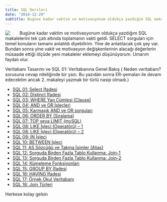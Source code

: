 ```yaml
---
title: SQL Dersleri
date: "2014-12-29"
subtitle: Bugüne kadar vaktim ve motivasyonum oldukça yazdığım SQL makalelerini tek çatı altında toplamanın vakti geldi. SELECT sorguları için temel konuların tamamı anlatıldı diyebilirim. Yine de anlatılacak çok şey var. Bundan sonra yine vakit ve motivasyon değişkenlerinin alacağı değerlerin müsaade ettiği ölçüde yeni makaleler eklemeyi düşünüyorum. Umarım faydalı olur.
---
```


<img align="left" style="margin-right: 30px;margin-bottom: 0px;"  src="img/Schema-SQL1.jpg">

Bugüne kadar vaktim ve motivasyonum oldukça yazdığım SQL makalelerini tek çatı altında toplamanın vakti geldi. SELECT sorguları için temel konuların tamamı anlatıldı diyebilirim. Yine de anlatılacak çok şey var. Bundan sonra yine vakit ve motivasyon değişkenlerinin alacağı değerlerin müsaade ettiği ölçüde yeni makaleler eklemeyi düşünüyorum. Umarım faydalı olur.

Veritabanı Tasarımı ve SQL 01: Veritabanına Genel Bakış ( Neden veritabanı? sorusuna cevap niteliğinde bir yazı. Bu yazıdan sonra ER-şemaları ile devam edecektim ancak 2. makaleyi yazmak bir türlü nasip olmadı.)

- [SQL 01: Select İfadesi](/sql-select-ifadesi)
- [SQL 02: Distinct İfadesi](/sql-distinct-ifadesi)
- [SQL 03: WHERE Yan Cümlesi (Clause)](/sql-where-clause)
- [SQL 04: AND ve OR İşleçleri](/sql-04-and-ve-or-islecleri)
- [SQL 05: Karmaşık AND ve OR sorguları](/sql-05-karmasik-and-ve-or-sorgulari)
- [SQL 06: ORDER BY (Sıralama)](/sql-06-order-by-siralama)
- [SQL 07: TOP veya LIMIT (mySQL)](/sql-07-top-veya-limit-mysql)
- [SQL 08: LIKE İşleci (Operatörü) – 1](/sql-08-like-1)
- [SQL 08: LIKE İşleci (Operatörü) – 2](/sql-08-like-isleci-operatoru-2)
- [SQL 09: IN İşleci](/sql-09-in-isleci)
- [SQL 10: BETWEEN İşleci](/sql-10-between-isleci)
- [SQL 11: AS Sözcüğü ve Takma İsimler (Alias)](/sql-11-as-sozcugu-ve-takma-isimler-alias)
- [SQL 12: Sorguda Birden Fazla Tablo Kullanma: Join-1](/sql-12-sorguda-birden-fazla-tablo-kullanma-join-1)
- [SQL 13: Sorguda Birden Fazla Tablo Kullanma: Join-2](/sql-13-sorguda-birden-fazla-tablo-kullanma-join-2)
- [SQL 14: Kümeleme Fonksiyonları](/sql-14-kumeleme-fonksiyonlari)
- [SQL 15: GROUP BY İfadesi](/sql-15-group-by-ifadesi)
- [SQL 16: HAVING İfadesi](/sql-16-having-ifadesi)
- [SQL 17: Örnek Okul Veritabanı](/sql-17-ornek-okul-veritabani)
- [SQL 18: Join Türleri](/sql-18-join-turleri)

Herkese kolay gelsin